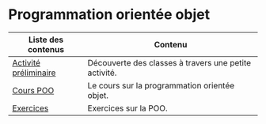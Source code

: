# Programmation orientée objet

| Liste des contenus                      | Contenu                                                  |
| --------------------------------------- | -------------------------------------------------------- |
| [Activité préliminaire](preliminaire.md) | Découverte des classes à travers une petite activité. |
| [Cours POO](cours.md) | Le cours sur la programmation orientée objet. |
| [Exercices](exercices.md) | Exercices sur la POO. |